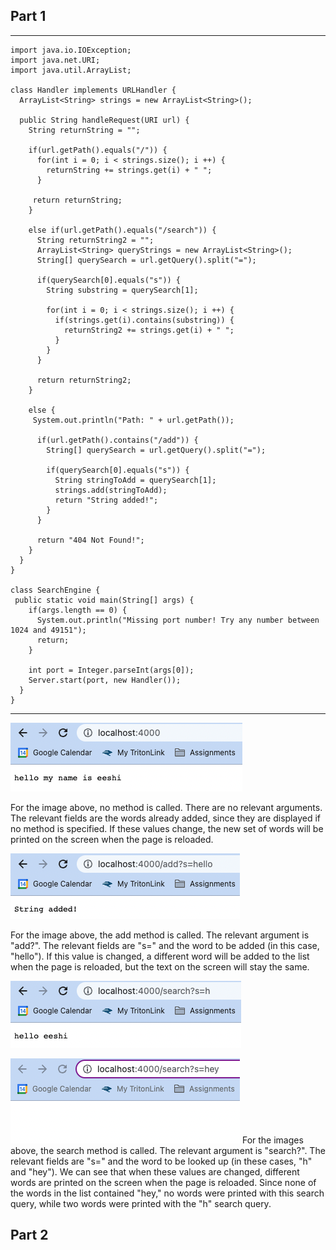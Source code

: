 ## Part 1
***

    import java.io.IOException;
    import java.net.URI;
    import java.util.ArrayList;

    class Handler implements URLHandler {
      ArrayList<String> strings = new ArrayList<String>();
  
      public String handleRequest(URI url) {
        String returnString = "";
    
        if(url.getPath().equals("/")) {
          for(int i = 0; i < strings.size(); i ++) {
            returnString += strings.get(i) + " ";
          }
      
         return returnString;
        }
  
        else if(url.getPath().equals("/search")) {
          String returnString2 = "";
          ArrayList<String> queryStrings = new ArrayList<String>();
          String[] querySearch = url.getQuery().split("=");
    
          if(querySearch[0].equals("s")) {
            String substring = querySearch[1];
      
            for(int i = 0; i < strings.size(); i ++) {
              if(strings.get(i).contains(substring)) {
                returnString2 += strings.get(i) + " ";
              }
            }
          }
    
          return returnString2;
        }
  
        else {
         System.out.println("Path: " + url.getPath());
    
          if(url.getPath().contains("/add")) {
            String[] querySearch = url.getQuery().split("=");
      
            if(querySearch[0].equals("s")) {
              String stringToAdd = querySearch[1];
              strings.add(stringToAdd);
              return "String added!";
            }
          }
    
          return "404 Not Found!";
        }
      }
    }

    class SearchEngine {
     public static void main(String[] args) {
        if(args.length == 0) {
          System.out.println("Missing port number! Try any number between 1024 and 49151");
          return;
        }
    
        int port = Integer.parseInt(args[0]);
        Server.start(port, new Handler());
      }
    }
                                          
***

![empty query](no-query.png)

For the image above, no method is called. There are no relevant arguments. The relevant fields are the words already added, since they are displayed if no method is specified. If these values change, the new set of words will be printed on the screen when the page is reloaded.

![add hello](add-hello.png)

For the image above, the add method is called. The relevant argument is "add?". The relevant fields are "s=" and the word to be added (in this case, "hello"). If this value is changed, a different word will be added to the list when the page is reloaded, but the text on the screen will stay the same.

![search h](search-h.png)

![search hey](search-hey.png)
For the images above, the search method is called. The relevant argument is "search?". The relevant fields are "s=" and the word to be looked up (in these cases, "h" and "hey"). We can see that when these values are changed, different words are printed on the screen when the page is reloaded. Since none of the words in the list contained "hey," no words were printed with this search query, while two words were printed with the "h" search query.

## Part 2
